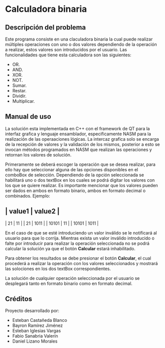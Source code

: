 # **Calculadora binaria**
## Descripción del problema

Este programa consiste en una claculadora binaria la cual puede realizar múltiples operaciones con uno o dos valores dependiendo de la operación a realizar, estos valores son introducidos por el usuario. Las funcionalidades que tiene esta calculadora son las siguientes:
* OR.
* AND.
* XOR.
* NOT.
* Sumar.
* Restar.
* Dividir.
* Multiplicar.

## Manual de uso

La solución esta implementada en C++ con el framework de QT para la interfaz grafica y lenguaje ensamblador, especificamente NASM para la realización de las operaaciones lógicas. La intercaz grafica solo se encarga de la recepción de valores y la validación de los mismos, posterior a esto se invocan métodos programados en NASM que realizan las operaciones y retornan los valores de solución.

Primeramente se deberá escoger la operación que se desea realizar, para ello hay que seleccionar alguna de las opciones disponibles en el comboBox de selección. Dependiendo de la opción seleccionada se habilitará uno o dos textBox en los cuales se podrá digitar los valores con los que se quiere realizar. Es importante mencionar que los valores pueden ser dados en ambos en formato binario, ambos en formato decimal o combinados. Ejemplo:

| value1 | value2 |
-------------------
|   21   |   11   |
|   21   |  1011  |
|  10101 |   11   |
|  10101 |  1011  |

En el caso de que se esté introduciendo un valor inválido se le notificará al usuario para que lo corrija. Mientras exista un valor inválido introducido o falte por introducir para realizar la operación seleccionada no se podrá calcular la solución ya que el botón **Calcular** estará inhabilitado.

Para obtener los resultados se debe presionar el botón **Calcular**, el cual procederá a realizar la operación con los valores seleccionados y mostrará las solociones en los dos textBox correspondientes.

La solución de cualquier operación seleccionada por el usuario se desplegará tanto en formato binario como en formato decimal.

## Créditos

Proyecto desarrollado por:
* Esteban Castañeda Blanco
* Bayron Ramírez Jiménez
* Esteban Iglesias Vargas
* Fabio Sanabria Valerín
* Daniel Lizano Morales